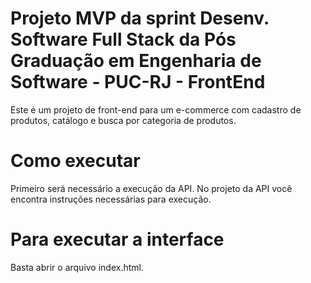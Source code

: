 # Projeto MVP da sprint Desenv. Software Full Stack da Pós Graduação em Engenharia de Software - PUC-RJ - FrontEnd

Este é um projeto de front-end para um e-commerce com cadastro de produtos, catálogo e busca por categoria de produtos.

# Como executar

Primeiro será necessário a execução da API. No projeto da API você encontra instruções necessárias para execução.

# Para executar a interface

Basta abrir o arquivo index.html.
